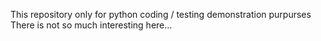 This repository only for python coding / testing demonstration purpurses
There is not so much interesting here...